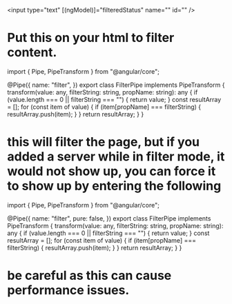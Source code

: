 <input type="text" [(ngModel)]="filteredStatus" name="" id="" />

# Put this on your html to filter content.

import { Pipe, PipeTransform } from "@angular/core";

@Pipe({
name: "filter",
})
export class FilterPipe implements PipeTransform {
transform(value: any, filterString: string, propName: string): any {
if (value.length === 0 || filterString === "") {
return value;
}
const resultArray = [];
for (const item of value) {
if (item[propName] === filterString) {
resultArray.push(item);
}
}
return resultArray;
}
}

# this will filter the page, but if you added a server while in filter mode, it would not show up, you can force it to show up by entering the following

import { Pipe, PipeTransform } from "@angular/core";

@Pipe({
name: "filter",
pure: false,
})
export class FilterPipe implements PipeTransform {
transform(value: any, filterString: string, propName: string): any {
if (value.length === 0 || filterString === "") {
return value;
}
const resultArray = [];
for (const item of value) {
if (item[propName] === filterString) {
resultArray.push(item);
}
}
return resultArray;
}
}

# be careful as this can cause performance issues.
